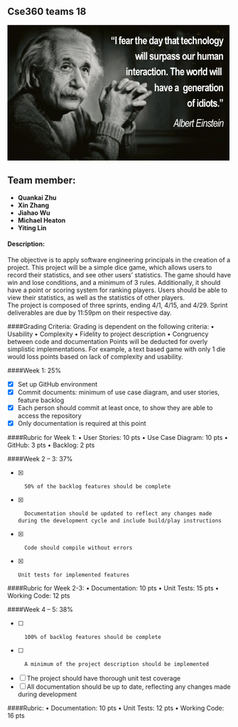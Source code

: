 ## Cse360 teams 18
![codercat](https://github.com/360Teams18/Cse360Teams18Project/blob/master/Einstein%20Quote.jpg?raw=true)
## Team member:

-  **Quankai Zhu**
-  **Xin Zhang**
-  **Jiahao Wu** 
-  **Michael Heaton** 
-  **Yiting Lin** 

#### Description: 
The objective is to apply software engineering principals in the creation of a project.  This project will be a simple dice game, which allows users to record their statistics, and see other users’ statistics.  The game should have win and lose conditions, and a minimum of 3 rules. Additionally, it should have a point or scoring system for ranking players.  Users should be able to view their statistics, as well as the statistics of other players.   
The project is composed of three sprints, ending 4/1, 4/15, and 4/29.  Sprint deliverables are due by 11:59pm on their respective day.

####Grading Criteria:
Grading is dependent on the following criteria:
•	Usability
•	Complexity
•	Fidelity to project description
•	Congruency between code and documentation
Points will be deducted for overly simplistic implementations.  For example, a text based game with only 1 die would loss points based on lack of complexity and usability.

####Week 1:  25%
- [x]	Set up GitHub environment
- [x]	Commit documents: minimum of use case diagram, and user stories, feature backlog
- [x]	Each person should commit at least once, to show they are able to access the repository
- [x]	Only documentation is required at this point

####Rubric for Week 1:
•	User Stories:  10 pts
•	Use Case Diagram: 10 pts
•	GitHub: 3 pts
•	Backlog: 2 pts

####Week 2 – 3: 37%

- [x]		50% of the backlog features should be complete
- [x]		Documentation should be updated to reflect any changes made during the development cycle and include build/play instructions
- [x]		Code should compile without errors
- [x]	  Unit tests for implemented features

####Rubric for Week 2-3:
•	Documentation: 10 pts
•	Unit Tests: 15 pts
•	Working Code: 12 pts

####Week 4 – 5: 38%
- [ ]		100% of backlog features should be complete
- [ ]		A minimum of the project description should be implemented
- [ ]	The project should have thorough unit test coverage
- [ ]	All documentation should be up to date, reflecting any changes made during development

####Rubric:
•	Documentation: 10 pts
•	Unit Tests: 12 pts
•	Working Code: 16 pts

